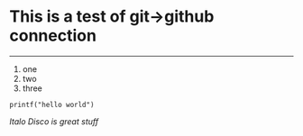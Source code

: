 # This is a test of git->github connection
---
1) one
2) two 
3) three

`printf("hello world")`

*Italo Disco is great stuff*
